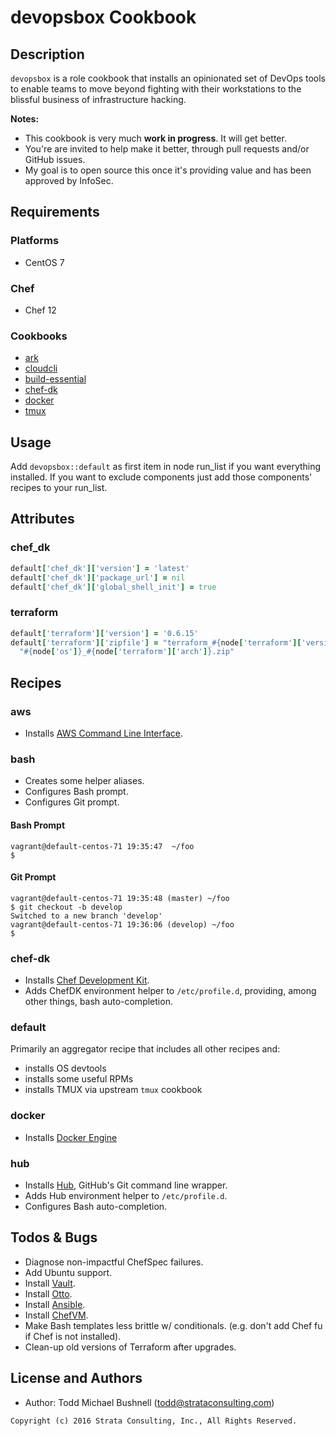 # devopsbox Cookbook

## Description

`devopsbox` is a role cookbook that installs an opinionated set of DevOps tools to enable teams to move beyond fighting with their workstations to the blissful business of infrastructure hacking.

__Notes:__
 * This cookbook is very much __work in progress__. It will get better.
 * You're are invited to help make it better, through pull requests and/or GitHub issues.
 * My goal is to open source this once it's providing value and has been approved by InfoSec.

## Requirements

### Platforms

 * CentOS 7

### Chef

 * Chef 12

### Cookbooks

 * [ark](https://github.com/burtlo/ark)
 * [cloudcli](https://github.com/nickryand/cloudcli-cookbook)
 * [build-essential](https://github.com/chef-cookbooks/build-essential)
 * [chef-dk](https://github.com/RoboticCheese/chef-dk-chef)
 * [docker](https://github.com/chef-cookbooks/docker)
 * [tmux](https://github.com/stevendanna/tmux)

## Usage

Add `devopsbox::default` as first item in node run_list if you want everything installed. If you want to exclude components just add those components' recipes to your run_list.

## Attributes

### chef_dk

```ruby
default['chef_dk']['version'] = 'latest'
default['chef_dk']['package_url'] = nil
default['chef_dk']['global_shell_init'] = true
```

### terraform

```ruby
default['terraform']['version'] = '0.6.15'
default['terraform']['zipfile'] = "terraform_#{node['terraform']['version']}_" \
  "#{node['os']}_#{node['terraform']['arch']}.zip"
```

## Recipes

### aws

 * Installs [AWS Command Line Interface](https://aws.amazon.com/cli/).

### bash

 * Creates some helper aliases.
 * Configures Bash prompt.
 * Configures Git prompt.

#### Bash Prompt

```
vagrant@default-centos-71 19:35:47  ~/foo
$
```

#### Git Prompt

```
vagrant@default-centos-71 19:35:48 (master) ~/foo
$ git checkout -b develop
Switched to a new branch 'develop'
vagrant@default-centos-71 19:36:06 (develop) ~/foo
$
```

### chef-dk

 * Installs [Chef Development Kit](https://downloads.chef.io/chef-dk/).
 * Adds ChefDK environment helper to `/etc/profile.d`, providing, among other things, bash auto-completion.

### default

Primarily an aggregator recipe that includes all other recipes and:

 * installs OS devtools
 * installs some useful RPMs
 * installs TMUX via upstream `tmux` cookbook

### docker

 * Installs [Docker Engine](https://www.docker.com/products/docker-engine)

### hub

 * Installs [Hub](https://github.com/github/hub), GitHub's Git command line wrapper.
 * Adds Hub environment helper to `/etc/profile.d`.
 * Configures Bash auto-completion.

## Todos & Bugs

 * Diagnose non-impactful ChefSpec failures.
 * Add Ubuntu support.
 * Install [Vault](https://www.vaultproject.io/).
 * Install [Otto](https://www.ottoproject.io/).
 * Install [Ansible](https://www.ansible.com/).
 * Install [ChefVM](https://github.com/trobrock/chefvm).
 * Make Bash templates less brittle w/ conditionals. (e.g. don't add Chef fu if Chef is not installed).
 * Clean-up old versions of Terraform after upgrades.

## License and Authors

 * Author: Todd Michael Bushnell (<todd@strataconsulting.com>)

```
Copyright (c) 2016 Strata Consulting, Inc., All Rights Reserved.
```
